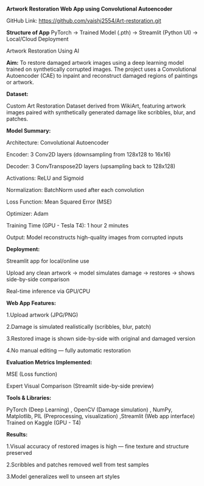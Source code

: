 
**Artwork Restoration Web App using Convolutional Autoencoder**

GitHub Link: https://github.com/vaishj2554/Art-restoration.git

**Structure of App**
PyTorch → Trained Model (.pth) → Streamlit (Python UI) → Local/Cloud Deployment

Artwork Restoration Using AI

**Aim:**
To restore damaged artwork images using a deep learning model trained on synthetically corrupted images. The project uses a Convolutional Autoencoder (CAE) to inpaint and reconstruct damaged regions of paintings or artwork.

**Dataset:**

Custom Art Restoration Dataset derived from WikiArt, featuring artwork images paired with synthetically generated damage like scribbles, blur, and patches.

**Model Summary:**

Architecture: Convolutional Autoencoder

Encoder: 3 Conv2D layers (downsampling from 128x128 to 16x16)

Decoder: 3 ConvTranspose2D layers (upsampling back to 128x128)

Activations: ReLU and Sigmoid

Normalization: BatchNorm used after each convolution

Loss Function: Mean Squared Error (MSE)

Optimizer: Adam

Training Time (GPU - Tesla T4): 1 hour 2 minutes

Output: Model reconstructs high-quality images from corrupted inputs

**Deployment:**

Streamlit app for local/online use

Upload any clean artwork → model simulates damage → restores → shows side-by-side comparison

Real-time inference via GPU/CPU

**Web App Features:**

 1.Upload artwork (JPG/PNG)
 
 2.Damage is simulated realistically (scribbles, blur, patch)
 
 3.Restored image is shown side-by-side with original and damaged version
 
 4.No manual editing — fully automatic restoration

**Evaluation Metrics Implemented:**

MSE (Loss function)

Expert Visual Comparison (Streamlit side-by-side preview)

**Tools & Libraries:**

PyTorch (Deep Learning) , OpenCV (Damage simulation) , NumPy, Matplotlib, PIL (Preprocessing, visualization) ,Streamlit (Web app interface)
Trained on Kaggle (GPU - T4)

**Results:**

1.Visual accuracy of restored images is high — fine texture and structure preserved

2.Scribbles and patches removed well from test samples

3.Model generalizes well to unseen art styles



